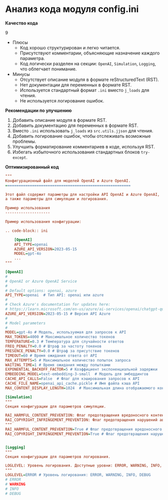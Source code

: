 # Анализ кода модуля config.ini

**Качество кода**

9
- Плюсы
    - Код хорошо структурирован и легко читается.
    - Присутствуют комментарии, объясняющие назначение каждого параметра.
    - Код логически разделен на секции: `OpenAI`, `Simulation`, `Logging`, что облегчает понимание.
- Минусы
    - Отсутствует описание модуля в формате reStructuredText (RST).
    - Нет документации для переменных в формате RST.
    - Используется стандартный формат `.ini` вместо `j_loads` для чтения.
    - Не используется логирование ошибок.

**Рекомендации по улучшению**

1. Добавить описание модуля в формате RST.
2. Добавить документацию для переменных в формате RST.
3. Вместо `.ini` использовать `j_loads` из `src.utils.jjson` для чтения.
4. Добавить логирование ошибок, чтобы отслеживать возможные проблемы.
5. Улучшить форматирование комментариев в коде, используя RST.
6. Избегать избыточного использования стандартных блоков `try-except`.

**Оптимизированный код**

```ini
"""
Конфигурационный файл для моделей OpenAI и Azure OpenAI.
========================================================

Этот файл содержит параметры для настройки API OpenAI и Azure OpenAI,
а также параметры для симуляции и логирования.

Пример использования
--------------------

Пример использования конфигурации:

.. code-block:: ini

    [OpenAI]
    API_TYPE=openai
    AZURE_API_VERSION=2023-05-15
    MODEL=gpt-4o
    ...
"""

[OpenAI]
#
# OpenAI or Azure OpenAI Service
#
# Default options: openai, azure
API_TYPE=openai  # Тип API: openai или azure
#
# Check Azure's documentation for updates here:
# https://learn.microsoft.com/en-us/azure/ai-services/openai/chatgpt-quickstart?tabs=command-line&pivots=programming-language-python
AZURE_API_VERSION=2023-05-15 # Версия API Azure
#
# Model parameters
#
MODEL=gpt-4o # Модель, используемая для запросов к API
MAX_TOKENS=4000 # Максимальное количество токенов
TEMPERATURE=0.3 # Температура для случайности ответов
FREQ_PENALTY=0.0 # Штраф за частоту токенов
PRESENCE_PENALTY=0.0 # Штраф за присутствие токенов
TIMEOUT=60 # Время ожидания ответа от API
MAX_ATTEMPTS=5 # Максимальное количество попыток запроса
WAITING_TIME=1 # Время ожидания между попытками
EXPONENTIAL_BACKOFF_FACTOR=5 # Коэффициент экспоненциальной задержки
EMBEDDING_MODEL=text-embedding-3-small  # Модель для эмбеддингов
CACHE_API_CALLS=False  # Флаг для кэширования запросов к API
CACHE_FILE_NAME=openai_api_cache.pickle # Имя файла кэша API
MAX_CONTENT_DISPLAY_LENGTH=1024  # Максимальная длина отображаемого контента

[Simulation]
"""
Секция конфигурации для параметров симуляции.

RAI_HARMFUL_CONTENT_PREVENTION: Флаг предотвращения вредоносного контента.
RAI_COPYRIGHT_INFRINGEMENT_PREVENTION: Флаг предотвращения нарушений авторских прав.
"""
RAI_HARMFUL_CONTENT_PREVENTION=True # Флаг предотвращения вредоносного контента
RAI_COPYRIGHT_INFRINGEMENT_PREVENTION=True # Флаг предотвращения нарушений авторских прав


[Logging]
"""
Секция конфигурации для параметров логирования.

LOGLEVEL: Уровень логирования. Доступные уровни: ERROR, WARNING, INFO, DEBUG.
"""
LOGLEVEL=ERROR # Уровень логирования: ERROR, WARNING, INFO, DEBUG
# ERROR
# WARNING
# INFO
# DEBUG
```